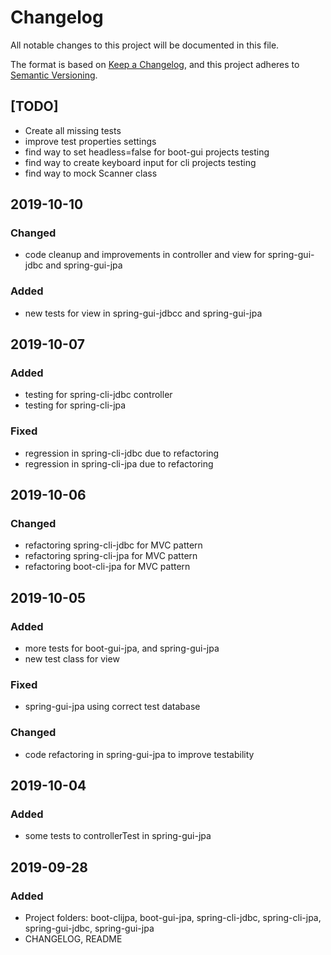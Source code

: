# Changelog
All notable changes to this project will be documented in this file.

The format is based on [Keep a Changelog](https://keepachangelog.com/en/1.0.0/),
and this project adheres to [Semantic Versioning](https://semver.org/spec/v2.0.0.html).

## [TODO]
- Create all missing tests
- improve test properties settings
- find way to set headless=false for boot-gui projects testing
- find way to create keyboard input for cli projects testing
- find way to mock Scanner class

## 2019-10-10
### Changed
- code cleanup and improvements in controller and view for spring-gui-jdbc and spring-gui-jpa

### Added
- new tests for view in spring-gui-jdbcc and spring-gui-jpa


## 2019-10-07
### Added
- testing for spring-cli-jdbc controller
- testing for spring-cli-jpa

### Fixed
- regression in spring-cli-jdbc due to refactoring
- regression in spring-cli-jpa due to refactoring

## 2019-10-06
### Changed
- refactoring spring-cli-jdbc for MVC pattern
- refactoring spring-cli-jpa for MVC pattern
- refactoring boot-cli-jpa for MVC pattern

## 2019-10-05
### Added
- more tests for boot-gui-jpa, and spring-gui-jpa
- new test class for view

### Fixed
- spring-gui-jpa using correct test database

### Changed
- code refactoring in spring-gui-jpa to improve testability

## 2019-10-04
### Added
- some tests to controllerTest in spring-gui-jpa


## 2019-09-28
### Added
- Project folders: boot-clijpa, boot-gui-jpa, spring-cli-jdbc, spring-cli-jpa, spring-gui-jdbc, spring-gui-jpa
- CHANGELOG, README







